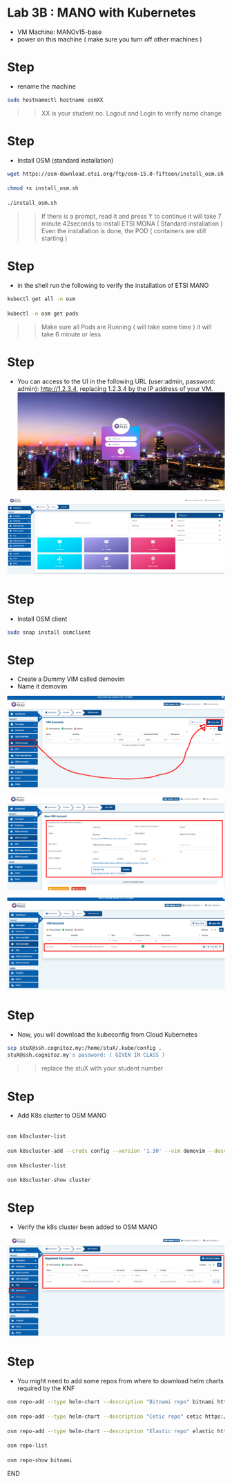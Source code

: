 # Lab 3B : MANO with Kubernetes

* VM Machine: MANOv15-base
* power on this machine ( make sure you turn off other machines )

# Step 
* rename the machine 
```sh 
sudo hostnamectl hostname osmXX 
```
>> XX is your student no. 
>> Logout and Login to verify name change

# Step 
* Install OSM (standard installation)

```sh
wget https://osm-download.etsi.org/ftp/osm-15.0-fifteen/install_osm.sh

chmod +x install_osm.sh

./install_osm.sh
```
>> If there is a prompt, read it and press Y to continue
>> it will take 7 minute 42seconds to install ETSI MONA ( Standard installation )
>> Even the installation is done, the POD ( containers are still starting )

# Step 

* in the shell run the following to verify the installation of ETSI MANO

```sh
kubectl get all -n osm

kubectl -n osm get pods
```
>> Make sure all Pods are Running ( will take some time )
>> it will take 6 minute or less 

# Step 
* You can access to the UI in the following URL (user:admin, password: admin): http://1.2.3.4, replacing 1.2.3.4 by the IP address of your VM.
![alt text](image.png)

![alt text](image-1.png)




# Step
* Install OSM client

```sh
sudo snap install osmclient

```
# Step
* Create a Dummy VIM called demovim 
* Name it demovim

![alt text](image-2.png)

![alt text](image-3.png)

![alt text](image-4.png)

# Step
* Now, you will download the kubeconfig from Cloud Kubernetes

```sh
scp stuX@ssh.cognitoz.my:/home/stuX/.kube/config .
stuX@ssh.cognitoz.my's password: ( GIVEN IN CLASS )
```
>> replace the stuX with your student number


# Step
* Add K8s cluster to OSM MANO 

```sh

osm k8scluster-list

osm k8scluster-add --creds config --version '1.30' --vim demovim --description "My K8s cluster" --k8s-nets '{"net1": "vim-net"}' cluster

osm k8scluster-list

osm k8scluster-show cluster

```
# Step
* Verify the k8s cluster been added to OSM MANO 

![alt text](image-5.png)

# Step
* You might need to add some repos from where to download helm charts required by the KNF

```sh
osm repo-add --type helm-chart --description "Bitnami repo" bitnami https://charts.bitnami.com/bitnami

osm repo-add --type helm-chart --description "Cetic repo" cetic https://cetic.github.io/helm-charts

osm repo-add --type helm-chart --description "Elastic repo" elastic https://helm.elastic.co

osm repo-list

osm repo-show bitnami
```

END